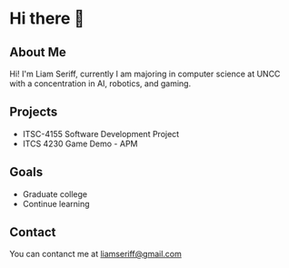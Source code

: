# Hi there 👋

## About Me
Hi! I'm Liam Seriff, currently I am majoring in computer science at UNCC with a concentration in AI, robotics, and gaming.

## Projects
- ITSC-4155 Software Development Project
- ITCS 4230 Game Demo - APM

## Goals
- Graduate college
- Continue learning

## Contact
You can contanct me at liamseriff@gmail.com

<!--
**LiamSeriff/LiamSeriff** is a ✨ _special_ ✨ repository because its `README.md` (this file) appears on your GitHub profile.

Here are some ideas to get you started:

- 🔭 I’m currently working on ...
- 🌱 I’m currently learning ...
- 👯 I’m looking to collaborate on ...
- 🤔 I’m looking for help with ...
- 💬 Ask me about ...
- 📫 How to reach me: ...
- 😄 Pronouns: ...
- ⚡ Fun fact: ...
-->

